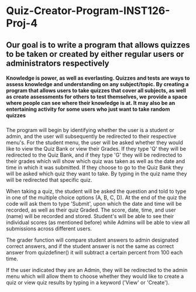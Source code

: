 # Quiz-Creator-Program-INST126-Proj-4
## Our goal is to write a program that allows quizzes to be taken or created by either regular users or administrators respectively

#### Knowledge is power, as well as everlasting. Quizzes and tests are ways to assess knowledge and understanding on any subject/topic. By creating a program that allows users to take quizzes that cover all subjects, as well as create assessments for others to test themselves, we provide a space where people can see where their knowledge is at. It may also be an entertaining activity for some users who just want to take random quizzes

### 
The program will begin by identifying whether the user is a student or admin, and the user will subsequently be redirected to their respective menu's. For the student menu, the user will be asked whether they would like to view the Quiz Bank or view their Grades. If they type 'Q' they will be redirected to the Quiz Bank, and if they type 'G' they will be redirected to their grades which will show which quiz was taken as well as the date and time in which it was submitted. If they choose to go to the Quiz Bank they will be asked which quiz they want to take. By typing in the quiz name they will be redirected that specific quiz.

When taking a quiz, the student will be asked the question and told to type in one of the multiple choice options (A, B, C, D). At the end of the quiz the code will ask them to type 'Submit', upon which the date and time will be recorded, as well as their quiz Graded. The score, date, time, and user (name) will be recorded and stored. Student's will be able to see their individual scores (as mentioned before) while Admins will be able to view all submissions across different users. 

The grader function will compare student answers to admin designated correct answers, and if the student answer is not the same as correct answer from quizdefiner() it will subtract a certain percent from 100 each time.

If the user indicated they are an Admin, they will be redirected to the admin menu which will allow them to choose whether they would like to create a quiz or view quiz results by typing in a keyword ('View' or 'Create'). 



